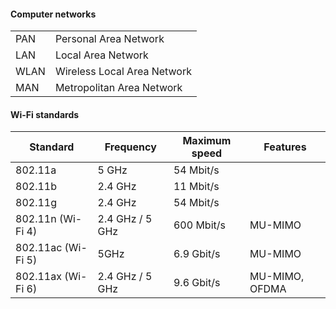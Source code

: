 #### **Computer networks**

| |   |
| ------------ | ------------ |
|PAN   |Personal Area Network   |
|LAN   |Local Area Network   |
|WLAN   |Wireless Local Area Network   |
|MAN   |Metropolitan Area Network   |

#### **Wi-Fi standards**

|Standard   |Frequency   |Maximum speed      | Features |
|------------ | ------------ | ------------ | ------------ |
|802.11a    |5 GHz    |54 Mbit/s   |
|802.11b   |2.4 GHz      |11 Mbit/s   |
|802.11g   |2.4 GHz   |54 Mbit/s   |
|802.11n (Wi-Fi 4)   |2.4 GHz / 5 GHz   |600 Mbit/s   | MU-MIMO
|802.11ac (Wi-Fi 5)  |5GHz   |6.9 Gbit/s   | MU-MIMO
|802.11ax (Wi-Fi 6)   |2.4 GHz / 5 GHz   |9.6 Gbit/s   |MU-MIMO, OFDMA
